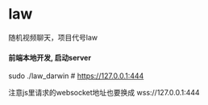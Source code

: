 # law

随机视频聊天，项目代号law

#### 前端本地开发, 启动server

sudo ./law_darwin # https://127.0.0.1:444

注意js里请求的websocket地址也要换成 wss://127.0.0.1:444

